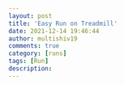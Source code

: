 ```yaml
---
layout: post
title: 'Easy Run on Treadmill'
date: 2021-12-14 19:46:44
author: multishiv19
comments: true
category: [runs]
tags: [Run]
description: 
---
```


<div width='100%' class='strava-embed-placeholder' data-embed-type='activity' data-embed-id='6381559072'></div>
<script src='https://strava-embeds.com/embed.js'></script>
